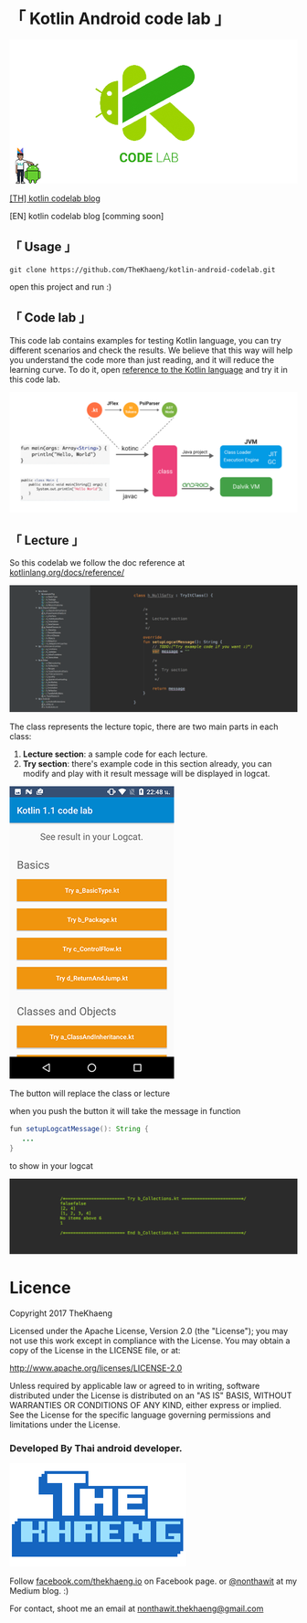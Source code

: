 # **「 Kotlin Android code lab 」**

![alt text](./picture/codelab-logo.png)

[[TH] kotlin codelab blog](https://blog.nextzy.me/why-we-use-kotlin-and-code-labs-3b0b02a2ad6b)

[EN] kotlin codelab blog [comming soon]


## 「 Usage 」

```git
git clone https://github.com/TheKhaeng/kotlin-android-codelab.git
```

open this project and run :)


## 「 Code lab 」

This code lab contains examples for testing Kotlin language, you can try
different scenarios and check the results. We believe that this way will help
you understand the code more than just reading, and it will reduce the learning curve.
To do it, open
[reference to the Kotlin language](https://www.kotlinlang.org/docs/reference/)
and try it in this code lab.

![lecture](./picture/compiler.png)


## 「 Lecture 」
So this codelab we follow the doc reference at [kotlinlang.org/docs/reference/](https://www.kotlinlang.org/docs/reference/)

![lecture](./picture/lecture.png)

The class represents the lecture topic, there are two main parts in each class:

1. **Lecture section**: a sample code for each lecture.
2. **Try section**: there's example code in this section already, you can modify and play with it
result message will be displayed in logcat.

![lecture](./picture/app.png)

The button will replace the class or lecture

when you push the button it will take the message in function
```java
fun setupLogcatMessage(): String {
   ...
}
```
to show in your logcat


![lecture](./picture/logcat.png)


# Licence

Copyright 2017 TheKhaeng

Licensed under the Apache License, Version 2.0 (the "License"); you may not use this work except in compliance with the License. You may obtain a copy of the License in the LICENSE file, or at:

http://www.apache.org/licenses/LICENSE-2.0

Unless required by applicable law or agreed to in writing, software distributed under the License is distributed on an "AS IS" BASIS, WITHOUT WARRANTIES OR CONDITIONS OF ANY KIND, either express or implied. See the License for the specific language governing permissions and limitations under the License.


### Developed By Thai android developer.

![alt text](./picture/thekhaeng_logo.png)


Follow [facebook.com/thekhaeng.io](https://www.facebook.com/thekhaeng.io) on Facebook page.
or [@nonthawit](https://medium.com/@nonthawit) at my Medium blog. :)

For contact, shoot me an email at nonthawit.thekhaeng@gmail.com

